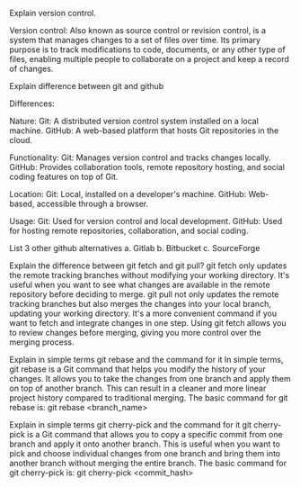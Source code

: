 Explain version control.

Version control:  Also known as source control or revision control, is a system that manages changes to a set of files over time. Its primary purpose is to track modifications to code, documents, or any other type of files, enabling multiple people to collaborate on a project and keep a record of changes.


Explain difference between git and github

Differences:

Nature:
Git: A distributed version control system installed on a local machine.
GitHub: A web-based platform that hosts Git repositories in the cloud.

Functionality:
Git: Manages version control and tracks changes locally.
GitHub: Provides collaboration tools, remote repository hosting, and social coding features on top of Git.

Location:
Git: Local, installed on a developer's machine.
GitHub: Web-based, accessible through a browser.

Usage:
Git: Used for version control and local development.
GitHub: Used for hosting remote repositories, collaboration, and social coding.


List 3 other github alternatives
a. Gitlab
b. Bitbucket
c. SourceForge


Explain the difference between git fetch and git pull?
git fetch only updates the remote tracking branches without modifying your working directory. It's useful when you want to see what changes are available in the remote repository before deciding to merge.
git pull not only updates the remote tracking branches but also merges the changes into your local branch, updating your working directory. It's a more convenient command if you want to fetch and integrate changes in one step.
Using git fetch allows you to review changes before merging, giving you more control over the merging process.


Explain in simple terms git rebase and the command for it
In simple terms, git rebase is a Git command that helps you modify the history of your changes. It allows you to take the changes from one branch and apply them on top of another branch. This can result in a cleaner and more linear project history compared to traditional merging.
The basic command for git rebase is:
git rebase <branch_name>


Explain in simple terms git cherry-pick and the command for it 
 git cherry-pick is a Git command that allows you to copy a specific commit from one branch and apply it onto another branch. This is useful when you want to pick and choose individual changes from one branch and bring them into another branch without merging the entire branch.
The basic command for git cherry-pick is:
git cherry-pick <commit_hash>